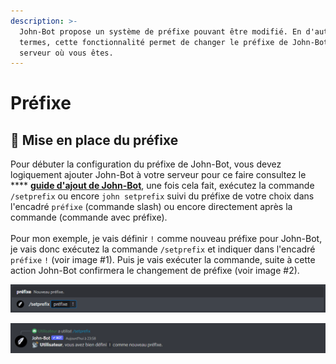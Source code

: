 ```yaml
---
description: >-
  John-Bot propose un système de préfixe pouvant être modifié. En d'autres
  termes, cette fonctionnalité permet de changer le préfixe de John-Bot dans le
  serveur où vous êtes.
---
```


# Préfixe

## :satellite: Mise en place du préfixe

Pour débuter la configuration du préfixe de John-Bot, vous devez logiquement ajouter John-Bot à votre serveur pour ce faire consultez le **** [**guide d'ajout de John-Bot**](../#ajouter-john-bot-a-votre-serveur-discord), une fois cela fait, exécutez la commande `/setprefix` <mark style="color:blue;"></mark> ou encore `john setprefix` suivi du préfixe de votre choix dans l'encadré `préfixe` (commande slash) ou encore directement après la commande (commande avec préfixe).\
\
Pour mon exemple, je vais définir `!` comme nouveau préfixe pour John-Bot, je vais donc exécutez la commande `/setprefix` et indiquer dans l'encadré `préfixe`  `!` (voir image #1). Puis je vais exécuter la commande, suite à cette action John-Bot confirmera le changement de préfixe (voir image #2).

![Image #1](../.gitbook/assets/Prefixe.png)

![Image #2](../.gitbook/assets/SetPrefix.png)

